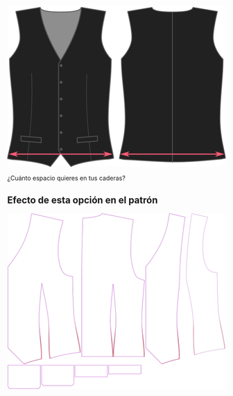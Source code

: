 ![Holgura de cadera](hipsease.svg)

¿Cuánto espacio quieres en tus caderas?


## Efecto de esta opción en el patrón
![Esta imagen muestra el efecto de esta opción superponiendo varias variantes que tienen un valor diferente para esta opción](wahid_hipsease_sample.svg "Efecto de esta opción en el patrón")